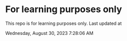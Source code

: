 # For learning purposes only
This repo is for learning purposes only.
Last updated at

Wednesday, August 30, 2023 7:28:06 AM

